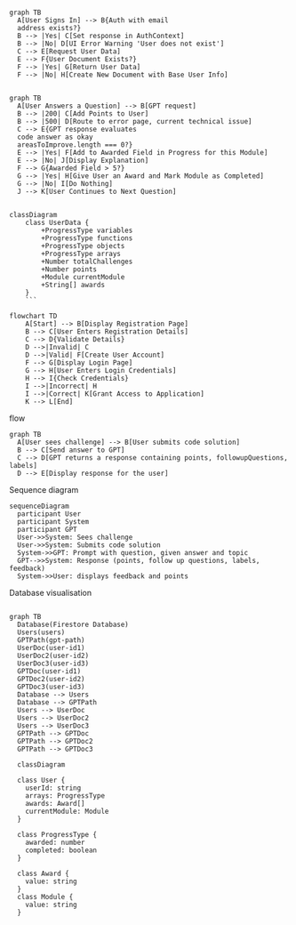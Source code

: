 ```mermaid

graph TB
  A[User Signs In] --> B{Auth with email
  address exists?}
  B --> |Yes| C[Set response in AuthContext]
  B --> |No| D[UI Error Warning 'User does not exist']
  C --> E[Request User Data]
  E --> F{User Document Exists?}
  F --> |Yes| G[Return User Data]
  F --> |No| H[Create New Document with Base User Info]

```

```mermaid

graph TB
  A[User Answers a Question] --> B[GPT request]
  B --> |200| C[Add Points to User]
  B --> |500| D[Route to error page, current technical issue]
  C --> E{GPT response evaluates
  code answer as okay
  areasToImprove.length === 0?}
  E --> |Yes| F[Add to Awarded Field in Progress for this Module]
  E --> |No| J[Display Explanation]
  F --> G{Awarded Field > 5?}
  G --> |Yes| H[Give User an Award and Mark Module as Completed]
  G --> |No| I[Do Nothing]
  J --> K[User Continues to Next Question]
```

````mermaid

classDiagram
    class UserData {
        +ProgressType variables
        +ProgressType functions
        +ProgressType objects
        +ProgressType arrays
        +Number totalChallenges
        +Number points
        +Module currentModule
        +String[] awards
    }
    ```
````

```mermaid
flowchart TD
    A[Start] --> B[Display Registration Page]
    B --> C[User Enters Registration Details]
    C --> D{Validate Details}
    D -->|Invalid| C
    D -->|Valid| F[Create User Account]
    F --> G[Display Login Page]
    G --> H[User Enters Login Credentials]
    H --> I{Check Credentials}
    I -->|Incorrect| H
    I -->|Correct| K[Grant Access to Application]
    K --> L[End]
```

flow

```mermaid
graph TB
  A[User sees challenge] --> B[User submits code solution]
  B --> C[Send answer to GPT]
  C --> D[GPT returns a response containing points, followupQuestions, labels]
  D --> E[Display response for the user]
```

Sequence diagram

```mermaid
sequenceDiagram
  participant User
  participant System
  participant GPT
  User->>System: Sees challenge
  User->>System: Submits code solution
  System->>GPT: Prompt with question, given answer and topic
  GPT-->>System: Response (points, follow up questions, labels, feedback)
  System->>User: displays feedback and points
```

Database visualisation

```mermaid

graph TB
  Database(Firestore Database)
  Users(users)
  GPTPath(gpt-path)
  UserDoc(user-id1)
  UserDoc2(user-id2)
  UserDoc3(user-id3)
  GPTDoc(user-id1)
  GPTDoc2(user-id2)
  GPTDoc3(user-id3)
  Database --> Users
  Database --> GPTPath
  Users --> UserDoc
  Users --> UserDoc2
  Users --> UserDoc3
  GPTPath --> GPTDoc
  GPTPath --> GPTDoc2
  GPTPath --> GPTDoc3
```

```mermaid
  classDiagram

  class User {
    userId: string
    arrays: ProgressType
    awards: Award[]
    currentModule: Module
  }

  class ProgressType {
    awarded: number
    completed: boolean
  }

  class Award {
    value: string
  }
  class Module {
    value: string
  }

```
